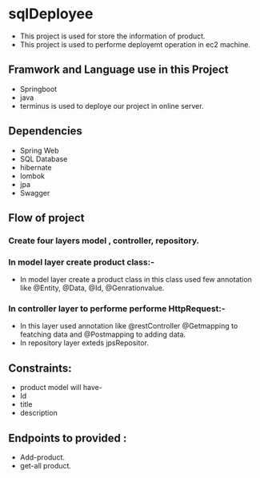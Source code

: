 # sqlDeployee
* This project is used for store the information of product.
* This project is used to performe deployemt operation in ec2 machine.
## Framwork and Language use in this Project
* Springboot 
* java
* terminus is used to deploye our project in online server.
## Dependencies
* Spring Web
* SQL Database
* hibernate
* lombok
* jpa
* Swagger
## Flow of project
### Create four layers model , controller, repository.
### In model layer create product class:-
* In model layer create a product class in this class used few annotation like @Entity, @Data, @Id, @Genrationvalue. 
### In controller layer to performe performe HttpRequest:-
* In this layer used annotation like @restController @Getmapping to featching data and @Postmapping to adding data.
* In repository layer exteds jpsRepositor.
## Constraints:
* product model will have-
* Id
* title
* description
## Endpoints to provided :
* Add-product.
* get-all product.
